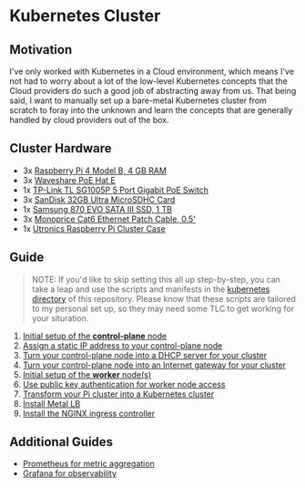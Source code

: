 # Kubernetes Cluster

## Motivation

I've only worked with Kubernetes in a Cloud environment, which means I've not had to worry about a lot of the low-level Kubernetes concepts that the Cloud providers do such a good job of abstracting away from us. That being said, I want to manually set up a bare-metal Kubernetes cluster from scratch to foray into the unknown and learn the concepts that are generally handled by cloud providers out of the box.

## Cluster Hardware

- 3x [Raspberry Pi 4 Model B, 4 GB RAM](https://www.adafruit.com/product/4296)
- 3x [Waveshare PoE Hat E](https://www.amazon.com/Raspberry-Ethernet-Standard-Compatible-Connecting/dp/B0974TK3KD)
- 1x [TP-Link TL SG1005P 5 Port Gigabit PoE Switch](https://www.amazon.com/TP-Link-Compliant-Shielded-Optimization-TL-SG1005P/dp/B07PPJTR15)
- 3x [SanDisk 32GB Ultra MicroSDHC Card](https://www.amazon.com/SanDisk-2-Pack-microSDXC-2x128GB-Adapter/dp/B08GY9NYRM)
- 1x [Samsung 870 EVO SATA III SSD, 1 TB](https://www.amazon.com/SAMSUNG-Inch-Internal-MZ-77E1T0B-AM/dp/B08QBJ2YMG)
- 3x [Monoprice Cat6 Ethernet Patch Cable, 0.5'](https://www.amazon.com/Monoprice-Cat6-Ethernet-Patch-Cable/dp/B01C68CVDC)
- 1x [Utronics Raspberry Pi Cluster Case](https://www.amazon.com/UCTRONICS-Upgraded-Enclosure-Raspberry-Compatible/dp/B09S11Q684)

## Guide

> NOTE: If you'd like to skip setting this all up step-by-step, you can take a leap and use the scripts and manifests in the [kubernetes directory](https://github.com/brianwalborn/home-lab/tree/main/kubernetes) of this repository. Please know that these scripts are tailored to my personal set up, so they may need some TLC to get working for your situration.

1. [Initial setup of the **control-plane** node](./initial-setup.md)
2. [Assign a static IP address to your control-plane node](./static-ip-address.md)
3. [Turn your control-plane node into a DHCP server for your cluster](./dhcp-server.md)
4. [Turn your control-plane node into an Internet gateway for your cluster](./internet-gateway.md)
5. [Initial setup of the **worker** node(s)](./initial-setup.md)
6. [Use public key authentication for worker node access](./ssh-public-key-authentication.md)
7. [Transform your Pi cluster into a Kubernetes cluster](./kubernetes-cluster.md)
8. [Install Metal LB](./metallb.md)
9. [Install the NGINX ingress controller](./ingress-nginx.md)

## Additional Guides
- [Prometheus for metric aggregation](./prometheus.md)
- [Grafana for observability](./grafana.md)

